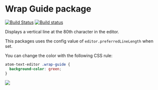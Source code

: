 # Wrap Guide package

[![Build Status](https://travis-ci.org/atom/wrap-guide.svg?branch=master)](https://travis-ci.org/atom/wrap-guide)
[![Build status](https://ci.appveyor.com/api/projects/status/k9snd0hc2bh7s1hp/branch/master)](https://ci.appveyor.com/project/kevinsawicki/wrap-guide/branch/master)

Displays a vertical line at the 80th character in the editor.

This packages uses the config value of `editor.preferredLineLength` when set.

You can change the color with the following CSS rule:

```css
atom-text-editor .wrap-guide {
  background-color: green;
}
```

![](https://f.cloud.github.com/assets/671378/2241976/dbf6a8f6-9ced-11e3-8fef-d8a226301530.png)

